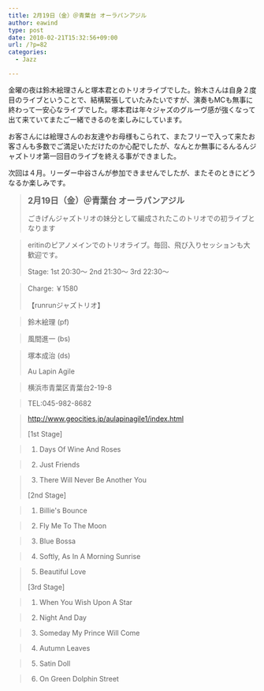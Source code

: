 ```yaml
---
title: 2月19日（金）＠青葉台 オーラパンアジル
author: eawind
type: post
date: 2010-02-21T15:32:56+09:00
url: /?p=82
categories:
  - Jazz

---
```

金曜の夜は鈴木絵理さんと塚本君とのトリオライブでした。鈴木さんは自身２度目のライブということで、結構緊張していたみたいですが、演奏もMCも無事に終わって一安心なライブでした。塚本君は年々ジャズのグルーヴ感が強くなって出て来ていてまたご一緒できるのを楽しみにしています。

お客さんには絵理さんのお友達やお母様もこられて、またフリーで入って来たお客さんも多数でご満足いただけたのか心配でしたが、なんとか無事にるんるんジャズトリオ第一回目のライブを終える事ができました。

次回は４月。リーダー中谷さんが参加できませんでしたが、またそのときにどうなるか楽しみです。

> **<big>2月19日（金）＠青葉台 オーラパンアジル</big>**
> 
> ごきげんジャズトリオの妹分として編成されたこのトリオでの初ライブとなります
  
> eritinのピアノメインでのトリオライブ。毎回、飛び入りセッションも大歓迎です。
> 
> Stage: 1st 20:30〜 2nd 21:30〜 3rd 22:30〜
  
> Charge: ￥1580
> 
> 【runrunジャズトリオ】
  
> 鈴木絵理 (pf)
  
> 風間進一 (bs)
  
> 塚本成治 (ds)
> 
> Au Lapin Agile
  
> 横浜市青葉区青葉台2-19-8
  
> TEL:045-982-8682
  
> http://www.geocities.jp/aulapinagile1/index.html
> 
> [1st Stage]
  
> 1. Days Of Wine And Roses
  
> 2. Just Friends
  
> 3. There Will Never Be Another You
> 
> [2nd Stage]
  
> 1. Billie's Bounce
  
> 2. Fly Me To The Moon
  
> 3. Blue Bossa
  
> 4. Softly, As In A Morning Sunrise
  
> 5. Beautiful Love
> 
> [3rd Stage]
  
> 1. When You Wish Upon A Star
  
> 2. Night And Day
  
> 3. Someday My Prince Will Come
  
> 4. Autumn Leaves
  
> 5. Satin Doll
  
> 6. On Green Dolphin Street

